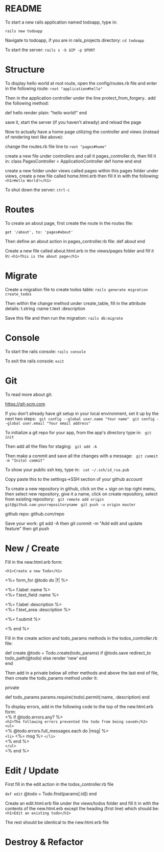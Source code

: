 # README

To start a new rails application named todoapp, type in:

```rails new todoapp```

Navigate to todoapp, if you are in rails_projects directory:
```cd todoapp```

To start the server:
```rails s -b $IP -p $PORT```

# Structure

To display hello world at root route, open the config/routes.rb file and enter in the following route:
```root "application#hello"```

Then in the application controller under the line protect_from_forgery.. add the following method:

def hello
  render plain: "hello world!"
end

save it, start the server (if you haven't already) and reload the page


Now to actually have a home page utilizing the controller and views (instead of rendering text like above):

change the routes.rb file line to
```root "pages#home"```

create a new file under controllers and call it pages_controller.rb, then fill it in:
class PagesController < ApplicationController
  def home
  end
end

create a new folder under views called pages
within this pages folder under views, create a new file called home.html.erb then fill it in with the following:
```<h1>Hello World!</h1> ```

To shut down the server:
``` ctrl-c ```

# Routes

To create an about page, first create the route in the routes file:

``` get '/about', to: 'pages#about' ```

Then define an about action in pages_controller.rb file:
def about
end

Create a new file called about.html.erb in the views/pages folder and fill it in:
``` <h1>This is the about page</h1> ```

# Migrate

Create a migration file to create todos table:
``` rails generate migration create_todos ```

Then within the change method under create_table, fill in the attribute details:
t.string :name
t.text :description

Save this file and then run the migration:
``` rails db:migrate ```

# Console

To start the rails console:
``` rails console ```

To exit the rails console:
``` exit ```

# Git
To read more about git:

https://git-scm.com

If you don't already have git setup in your local environment, set it up by the next two steps:
``` git config --global user.name "Your name"``` 
``` git config --global user.email "Your email address"``` 

To initialize a git repo for your app, from the app's directory type in:
``` git init``` 

Then add all the files for staging:
``` git add -A``` 

Then make a commit and save all the changes with a message:
``` git commit -m "Inital commit"``` 

To show your public ssh key, type in:
``` cat ~/.ssh/id_rsa.pub``` 

Copy paste this to the settings->SSH section of your github account

To create a new repository in github, click on the + sign on top right menu, then select new repository, give it a name, click on create repository, select from existing repository:
``` git remote add origin git@github.com:yourrepositoryname``` 
``` git push -u origin master``` 

github repo: github.com/repo

Save your work:
git add -A
then 
git commit -m "Add edit and update feature"
then
git push 

# New / Create
Fill in the new.html.erb form:

```<h1>Create a new Todo</h1>```

<%= form_for @todo do |f| %>

<p>
  <%= f.label :name %><br>
  <%= f.text_field :name %>
</p>

<p>
  <%= f.label :description %><br>
  <%= f.text_area :description %>
</p>

<p>
  <%= f.submit %>
</p>

<% end %>

Fill in the create action and todo_params methods in the todos_controller.rb file:

def create
  @todo = Todo.create(todo_params)
  if @todo.save
    redirect_to todo_path(@todo)
  else
    render 'new'
  end    
end 

Then add in a private below all other methods and above the last end of file, then create the todo_params method under it:

private

def todo_params
  params.require(:todo).permit(:name, :description)
end

To display errors, add in the following code to the top of the new.html.erb form:
<br />
<% if @todo.errors.any? %><br />
```<h2>The following errors prevented the todo from being saved</h2>```<br />
```<ul>```<br />
<% @todo.errors.full_messages.each do |msg| %><br />
```<li>``` <%= msg %> ```</li>```<br />
<% end %><br />
```</ul>```<br />
<% end %>

# Edit / Update

First fill in the edit action in the todos_controller.rb file

```def edit```
  @todo = Todo.find(params[:id])
end

Create an edit.html.erb file under the views/todos folder and fill it in with the contents of the new.html.erb except the heading (first line) which should be:
```<h1>Edit an existing todo</h1>```

The rest should be identical to the new.html.erb file

# Destroy & Refactor